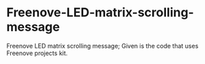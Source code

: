 # Freenove-LED-matrix-scrolling-message
Freenove LED matrix scrolling message; Given is the code that uses Freenove projects kit. 
